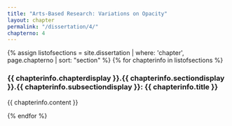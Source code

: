 ```yaml
---
title: "Arts-Based Research: Variations on Opacity"
layout: chapter
permalink: "/dissertation/4/"
chapterno: 4
---
```


{% assign listofsections = site.dissertation | where: 'chapter', page.chapterno | sort: "section" %}
{% for chapterinfo in listofsections %}
<section id="(page.chapterid)"><h3><a name="{{ page.chapterno }}.{{ chapterinfo.section }}.{{ chapterinfo.subsection }}"></a>{{ chapterinfo.chapterdisplay }}.{{ chapterinfo.sectiondisplay }}.{{ chapterinfo.subsectiondisplay }}: {{ chapterinfo.title }}</h3>
<p>{{ chapterinfo.content }}
</section>
{% endfor %}